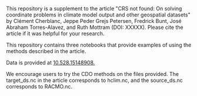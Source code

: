 This repository is a supplement to the article "CRS not found: On solving coordinate problems in climate model output and other geospatial datasets" by Clément Cherblanc, Jeppe Peder Grejs Petersen, Fredrick Bunt, José Abraham Torres-Alavez, and Ruth Mottram (DOI: XXXXX). Please cite the article if it was helpful for your research.

This repository contains three notebooks that provide examples of using the methods described in the article.

Data is provided at [10.528.15148908.](https://zenodo.org/records/15148909)

We encourage users to try the CDO methods on the files provided. The target_ds.nc in the article corresponds to hclim.nc, and the source_ds.nc corresponds to RACMO.nc.
